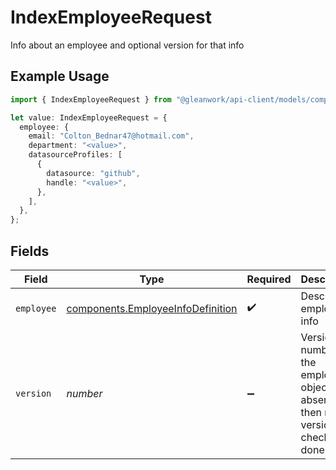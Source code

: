 # IndexEmployeeRequest

Info about an employee and optional version for that info

## Example Usage

```typescript
import { IndexEmployeeRequest } from "@gleanwork/api-client/models/components";

let value: IndexEmployeeRequest = {
  employee: {
    email: "Colton_Bednar47@hotmail.com",
    department: "<value>",
    datasourceProfiles: [
      {
        datasource: "github",
        handle: "<value>",
      },
    ],
  },
};
```

## Fields

| Field                                                                                  | Type                                                                                   | Required                                                                               | Description                                                                            |
| -------------------------------------------------------------------------------------- | -------------------------------------------------------------------------------------- | -------------------------------------------------------------------------------------- | -------------------------------------------------------------------------------------- |
| `employee`                                                                             | [components.EmployeeInfoDefinition](../../models/components/employeeinfodefinition.md) | :heavy_check_mark:                                                                     | Describes employee info                                                                |
| `version`                                                                              | *number*                                                                               | :heavy_minus_sign:                                                                     | Version number for the employee object. If absent or 0 then no version checks are done |